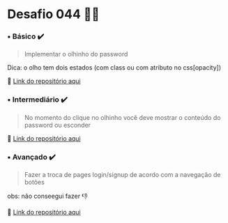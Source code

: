 # Desafio 044  🤔💡


###  ▪️ Básico  ✔️

> Implementar o olhinho do password

Dica: o olho tem dois estados (com class ou com atributo no css[opacity])


🔗 [Link do repositório aqui](https://github.com/StefanyVasc/memory-game/commit/eb73e123a07dccf020030ec0408d5c6915decfd2)



### ▪️ Intermediário ✔️ 

> No momento do clique no olhinho você deve mostrar o conteúdo do password ou esconder

🔗 [Link do repositório aqui](https://github.com/StefanyVasc/memory-game/commit/9b0cf34eb3f6968d3d1c9492b94394171748b381) 



### ▪️ Avançado ✔️

> Fazer a troca de pages login/signup de acordo com a navegação de botões

obs: não conseegui fazer 👎
 
🔗 [Link do repositório aqui]()

